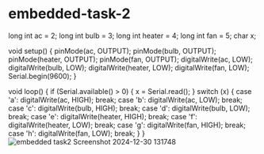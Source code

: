 # embedded-task-2
long int ac = 2;
long int bulb = 3;
long int heater = 4;
long int fan = 5;
char x;

void setup() {
  pinMode(ac, OUTPUT);
  pinMode(bulb, OUTPUT);
  pinMode(heater, OUTPUT);
  pinMode(fan, OUTPUT);
  digitalWrite(ac, LOW);
  digitalWrite(bulb, LOW);
  digitalWrite(heater, LOW);
  digitalWrite(fan, LOW);
  Serial.begin(9600);
}

void loop() {
  if (Serial.available() > 0) {
    x = Serial.read();
  }
  switch (x) {
    case 'a':
      digitalWrite(ac, HIGH);
      break;
    case 'b':
      digitalWrite(ac, LOW);
      break;
    case 'c':
      digitalWrite(bulb, HIGH);
      break;
    case 'd':
      digitalWrite(bulb, LOW);
      break;
    case 'e':
      digitalWrite(heater, HIGH);
      break;
    case 'f':
      digitalWrite(heater, LOW);
      break;
    case 'g':
      digitalWrite(fan, HIGH);
      break;
    case 'h':
      digitalWrite(fan, LOW);
      break;
  }
}
![embedded task2 Screenshot 2024-12-30 131748](https://github.com/user-attachments/assets/ed0ea972-b68d-4fd9-ac8d-a161b22a4e94)
